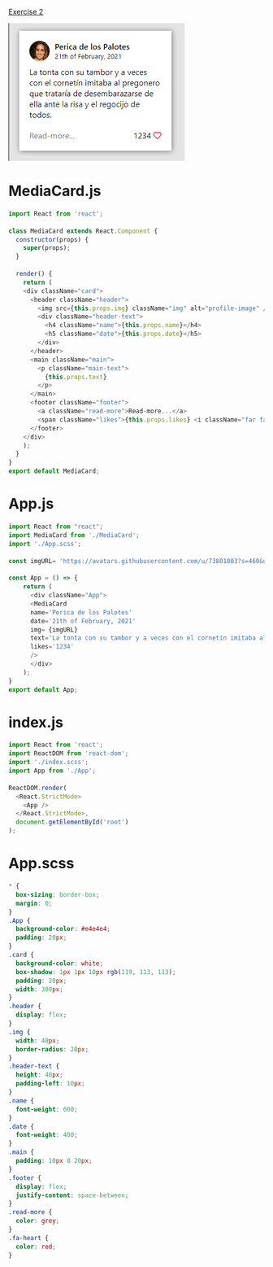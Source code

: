 [Exercise 2](https://books.adalab.es/materiales-front-end-l/modulo-3-react/3_2_intro_react_2#ejercicio-2)

![](https://github.com/cvcastano/ejercicios-de-adalab/blob/master/module%203/module-3-lesson-02-intro-to-react-2/module-3-lesson-02-ex-02-mediacard-using-props/src/render.png)

# MediaCard.js
```javaScript
import React from 'react';

class MediaCard extends React.Component {
  constructor(props) {
    super(props);
  }

  render() {
    return (
    <div className="card">
      <header className="header">
        <img src={this.props.img} className="img" alt="profile-image" />
        <div className="header-text">
          <h4 className="name">{this.props.name}</h4>
          <h5 className="date">{this.props.date}</h5>
        </div>
      </header>
      <main className="main">
        <p className="main-text">
          {this.props.text}
        </p>
      </main>
      <footer className="footer">
        <a className="read-more">Read-more...</a>
        <span className="likes">{this.props.likes} <i className="far fa-heart"></i></span>
      </footer>
    </div>
    );
  }
}
export default MediaCard;
```

# App.js 
```javascript
import React from "react";
import MediaCard from './MediaCard';
import './App.scss';

const imgURL= 'https://avatars.githubusercontent.com/u/73801003?s=460&u=1e221d0595b5b6de862687a1fcfdf3e2a8c814ba&v=4';

const App = () => {
    return (
      <div className="App">
      <MediaCard 
      name='Perica de los Palotes' 
      date='21th of February, 2021'
      img= {imgURL}
      text='La tonta con su tambor y a veces con el cornetín imitaba al pregonero que trataría de desembarazarse de ella ante la risa y el regocijo de todos.'
      likes='1234'
      />
      </div>
    );
}
export default App;

```
# index.js
```javaScript
import React from 'react';
import ReactDOM from 'react-dom';
import './index.scss';
import App from './App';

ReactDOM.render(
  <React.StrictMode>
    <App />
  </React.StrictMode>,
  document.getElementById('root')
);
```
# App.scss
```scss
* {
  box-sizing: border-box;
  margin: 0;
}
.App {
  background-color: #e4e4e4;
  padding: 20px;
}
.card {
  background-color: white;
  box-shadow: 1px 1px 10px rgb(119, 113, 113);
  padding: 20px;
  width: 300px;
}
.header {
  display: flex;
}
.img {
  width: 40px;
  border-radius: 20px;
}
.header-text {
  height: 40px;
  padding-left: 10px;
}
.name {
  font-weight: 600;
}
.date {
  font-weight: 400;
}
.main {
  padding: 10px 0 20px;
}
.footer {
  display: flex;
  justify-content: space-between;
}
.read-more {
  color: grey;
}
.fa-heart {
  color: red;
}
```
